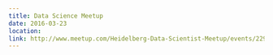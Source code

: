```yaml
---
title: Data Science Meetup
date: 2016-03-23
location: 
link: http://www.meetup.com/Heidelberg-Data-Scientist-Meetup/events/229259318/
---
```

